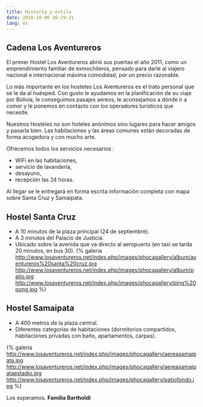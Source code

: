 ```yaml
---
title: Historia y estilo
date: 2018-10-06 16:29:21
lang: es
---
```


## Cadena Los Aventureros
El primer Hostel Los Aventureros abrió sus puertas el año 2011, como un emprendimiento familiar de exmochileros, pensado para darle al viajero nacional e internacional máxima comodidad, por un precio razonable.

Lo más importante en los hosteles Los Aventureros es el trato personal que se le da al huésped. Con gusto le ayudamos en la planificación de su viaje por Bolivia, le conseguimos pasajes aéreos, le aconsejamos a dónde ir a comer y le ponemos en contacto con los operadores turísticos que necesite.

Nuestros Hosteles no son hoteles anónimos sino lugares para hacer amigos y pasarla bien. Las habitaciones y las áreas comunes están decoradas de forma acogedora y con mucho arte. 

Ofrecemos todos los servicios necesarios : 
  - WiFi en las habitaciones,
  - servicio de lavandería,
  - desayuno,
  - recepción las 24 horas.

Al llegar se le entregará en forma escrita información completa con mapa sobre Santa Cruz y Samaipata.


## Hostel Santa Cruz
  - A 10 minutos de la plaza principal (24 de septiembre).
  - A 3 minutos del Palacio de Justicia.
  - Ubicado sobre la avenida que va directo al aeropuerto (en taxi se tarda 20 minutos, en bus 30).
{% galeria http://www.losaventureros.net/index.php/images/phocagallery/album/aventureros%20santa%20cruz.jpg http://www.losaventureros.net/index.php/images/phocagallery/album/patio.jpg http://www.losaventureros.net/index.php/images/phocagallery/ping%20pong.jpg %}


## Hostel Samaipata
  - A 400 metros de la plaza central.
  - Diferentes categorías de habitaciones (dormitorios compartidos, habitaciones privadas con baño, apartamentos, carpas).


{% galeria http://www.losaventureros.net/index.php/images/phocagallery/aereasamaipata.jpg http://www.losaventureros.net/index.php/images/phocagallery/aereasamaipataestadio.jpg http://www.losaventureros.net/index.php/images/phocagallery/patiofondo.jpg  %}

Los esperamos.
**Familia Bartholdi**